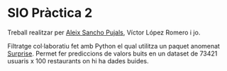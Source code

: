 # SIO Pràctica 2
Treball realitzar per [Aleix Sancho Pujals](https://github.com/aleixsancho), Víctor López Romero i jo.

Filtratge col·laboratiu fet amb Python el qual utilitza un paquet anomenat [Surprise](http://surpriselib.com/). Permet fer prediccions de valors buits en un dataset de 73421 usuaris x 100 restaurants on hi ha dades buides.

